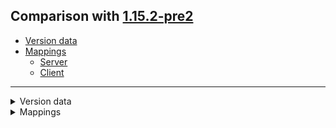 ## Comparison with [1.15.2-pre2](https://github.com/PixiGeko/Minecraft-generated-data/tree/1.15.2-pre2)

- [Version data](#version-data)
- [Mappings](#mappings)
  - [Server](#server)
  - [Client](#client)

<hr/>
<details><summary>Version data</summary>
<table><tr><th></th><th align="left">1.15.2-pre2</th><th>1.15.2</th></tr><tr><td>World version</td><td><code>2229</code></td><td><code>2230</code></td></tr><tr><td>Protocol version</td><td><code>577</code></td><td><code>578</code></td></tr></table>
</details>
<details><summary>Mappings</summary>
<h2>Server</h2>













































































































































































































































































































































































































































































































































































































































































































































































































































































































































































































































































































































































































































































































































































































































































































































































































































































































































































































































































































































































































<h2>Client</h2>
</details>